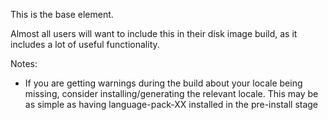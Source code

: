 This is the base element.

Almost all users will want to include this in their disk image build,
as it includes a lot of useful functionality.

Notes:

 * If you are getting warnings during the build about your locale
   being missing, consider installing/generating the relevant locale.
   This may be as simple as having language-pack-XX installed in the
   pre-install stage

